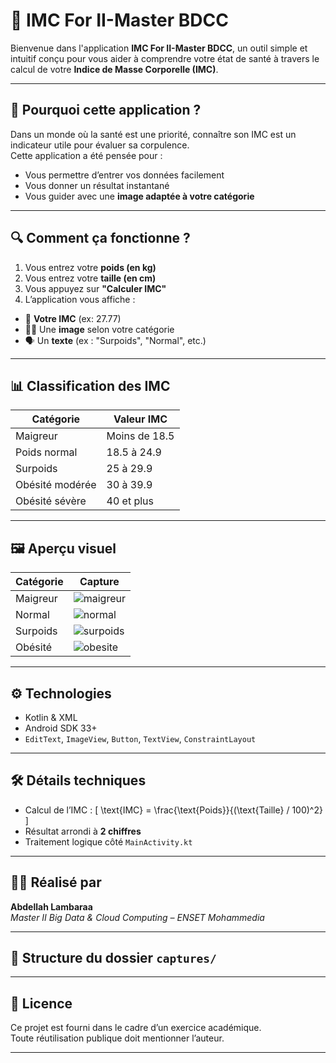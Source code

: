 # 📱 IMC For II-Master BDCC

Bienvenue dans l'application **IMC For II-Master BDCC**, un outil simple et intuitif conçu pour vous aider à comprendre votre état de santé à travers le calcul de votre **Indice de Masse Corporelle (IMC)**.

---

## 🧠 Pourquoi cette application ?

Dans un monde où la santé est une priorité, connaître son IMC est un indicateur utile pour évaluer sa corpulence.  
Cette application a été pensée pour :

- Vous permettre d’entrer vos données facilement
- Vous donner un résultat instantané
- Vous guider avec une **image adaptée à votre catégorie**

---

## 🔍 Comment ça fonctionne ?

1. Vous entrez votre **poids (en kg)**
2. Vous entrez votre **taille (en cm)**
3. Vous appuyez sur **"Calculer IMC"**
4. L’application vous affiche :
  - 🎯 **Votre IMC** (ex: 27.77)
  - 🧍‍♂️ Une **image** selon votre catégorie
  - 🗣️ Un **texte** (ex : "Surpoids", "Normal", etc.)

---

## 📊 Classification des IMC

| Catégorie         | Valeur IMC           |
|-------------------|----------------------|
| Maigreur          | Moins de 18.5        |
| Poids normal      | 18.5 à 24.9          |
| Surpoids          | 25 à 29.9            |
| Obésité modérée   | 30 à 39.9            |
| Obésité sévère    | 40 et plus           |

---

## 🖼️ Aperçu visuel

| Catégorie | Capture |
|-----------|---------|
| Maigreur | ![maigreur](captures/maigre1.png) |
| Normal | ![normal](captures/normal1.png) |
| Surpoids | ![surpoids](captures/surpoid1.png) |
| Obésité | ![obesite](captures/obesite1.png) |

---

## ⚙️ Technologies

- Kotlin & XML
- Android SDK 33+
- `EditText`, `ImageView`, `Button`, `TextView`, `ConstraintLayout`

---

## 🛠 Détails techniques

- Calcul de l’IMC :
  \[
  \text{IMC} = \frac{\text{Poids}}{(\text{Taille} / 100)^2}
  \]
- Résultat arrondi à **2 chiffres**
- Traitement logique côté `MainActivity.kt`

---

## 👨‍🎓 Réalisé par

**Abdellah Lambaraa**  
_Master II Big Data & Cloud Computing – ENSET Mohammedia_

---

## 📁 Structure du dossier `captures/`

---

## 📄 Licence

Ce projet est fourni dans le cadre d’un exercice académique.  
Toute réutilisation publique doit mentionner l’auteur.

---
